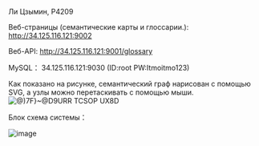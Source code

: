 Ли Цзымин, P4209

Веб-страницы (семантические карты и глоссарии.): http://34.125.116.121:9002

Веб-API: http://34.125.116.121:9001/glossary

MySQL： 34.125.116.121:9030 (ID:root PW:Itmoitmo123)


Как показано на рисунке, семантический граф нарисован с помощью SVG, а узлы можно перетаскивать с помощью мыши.
![@)7F}~@D9URR TCSOP UX8D](https://github.com/pp7777myku/glossary/assets/62941440/154e6967-282d-4e1d-84ec-1319d0c120b8)


Блок схема системы：

![image](https://github.com/pp7777myku/glossary/assets/62941440/a0fd291b-2498-4684-ac55-598aa810c3d4)

